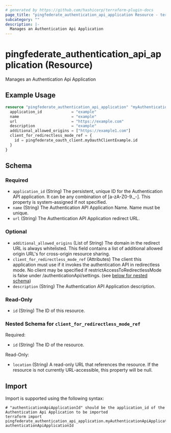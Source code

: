 ```yaml
---
# generated by https://github.com/hashicorp/terraform-plugin-docs
page_title: "pingfederate_authentication_api_application Resource - terraform-provider-pingfederate"
subcategory: ""
description: |-
  Manages an Authentication Api Application
---
```


# pingfederate_authentication_api_application (Resource)

Manages an Authentication Api Application

## Example Usage

```terraform
resource "pingfederate_authentication_api_application" "myAuthenticationApiApplicationExample" {
  application_id             = "example"
  name                       = "example"
  url                        = "https://example.com"
  description                = "example"
  additional_allowed_origins = ["https://example1.com"]
  client_for_redirectless_mode_ref = {
    id = pingfederate_oauth_client.myOauthClientExample.id
  }
}
```

<!-- schema generated by tfplugindocs -->
## Schema

### Required

- `application_id` (String) The persistent, unique ID for the Authentication API application. It can be any combination of [a-zA-Z0-9._-]. This property is system-assigned if not specified.
- `name` (String) The Authentication API Application Name. Name must be unique.
- `url` (String) The Authentication API Application redirect URL.

### Optional

- `additional_allowed_origins` (List of String) The domain in the redirect URL is always whitelisted. This field contains a list of additional allowed origin URL's for cross-origin resource sharing.
- `client_for_redirectless_mode_ref` (Attributes) The client this application must use if it invokes the authentication API in redirectless mode. No client may be specified if restrictAccessToRedirectlessMode is false under /authenticationApi/settings. (see [below for nested schema](#nestedatt--client_for_redirectless_mode_ref))
- `description` (String) The Authentication API Application description.

### Read-Only

- `id` (String) The ID of this resource.

<a id="nestedatt--client_for_redirectless_mode_ref"></a>
### Nested Schema for `client_for_redirectless_mode_ref`

Required:

- `id` (String) The ID of the resource.

Read-Only:

- `location` (String) A read-only URL that references the resource. If the resource is not currently URL-accessible, this property will be null.

## Import

Import is supported using the following syntax:

```shell
# "authenticationApiApplicationId" should be the application_id of the Authentication Api Application to be imported
terraform import pingfederate_authentication_api_application.myAuthenticationApiApplication authenticationApiApplicationId
```
